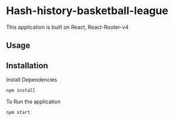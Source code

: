 # Hash-history-basketball-league
This application is built on React, React-Router-v4

## Usage

## Installation

Install Dependencies
```bash
npm install 
```

To Run the application
```bash
npm start
